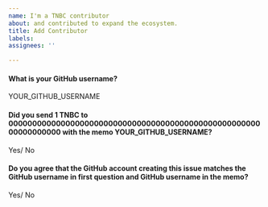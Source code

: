 ```yaml
---
name: I'm a TNBC contributor
about: and contributed to expand the ecosystem.
title: Add Contributor
labels:
assignees: ''

---
```


#### What is your GitHub username?
YOUR_GITHUB_USERNAME

#### Did you send 1 TNBC to 0000000000000000000000000000000000000000000000000000000000000000 with the memo YOUR_GITHUB_USERNAME?
Yes/ No

#### Do you agree that the GitHub account creating this issue matches the GitHub username in first question and GitHub username in the memo?
Yes/ No